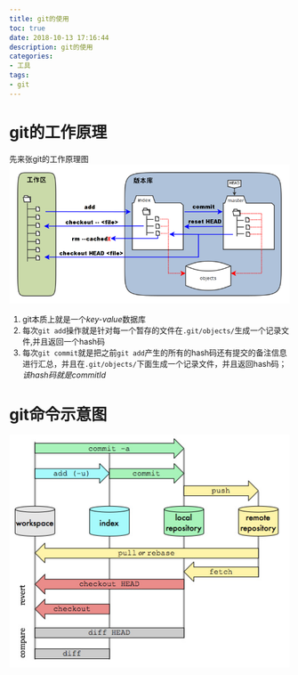 ```yaml
---
title: git的使用
toc: true
date: 2018-10-13 17:16:44
description: git的使用
categories:
- 工具
tags: 
- git
---
```


# git的工作原理
先来张git的工作原理图
![图1](/images/git1.png "图片1")

1. git本质上就是一个*key-value*数据库
2. 每次`git add`操作就是针对每一个暂存的文件在`.git/objects/`生成一个记录文件,并且返回一个hash码
3. 每次`git commit`就是把之前`git add`产生的所有的hash码还有提交的备注信息进行汇总，并且在`.git/objects/`下面生成一个记录文件，并且返回hash码；*该hash码就是commitId*
   
# git命令示意图
![图2](/images/git2.jpg "图片2")

